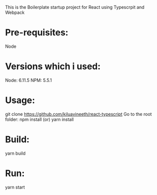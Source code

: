 This is the Boilerplate startup project for React using Typescrpit and Webpack

# Pre-requisites:
Node

# Versions which i used:
Node: 6.11.5
NPM: 5.5.1

# Usage:
git clone https://github.com/kiluavineeth/react-typescript
Go to the root folder: npm install (or) yarn install

# Build:
yarn build

# Run:
yarn start
